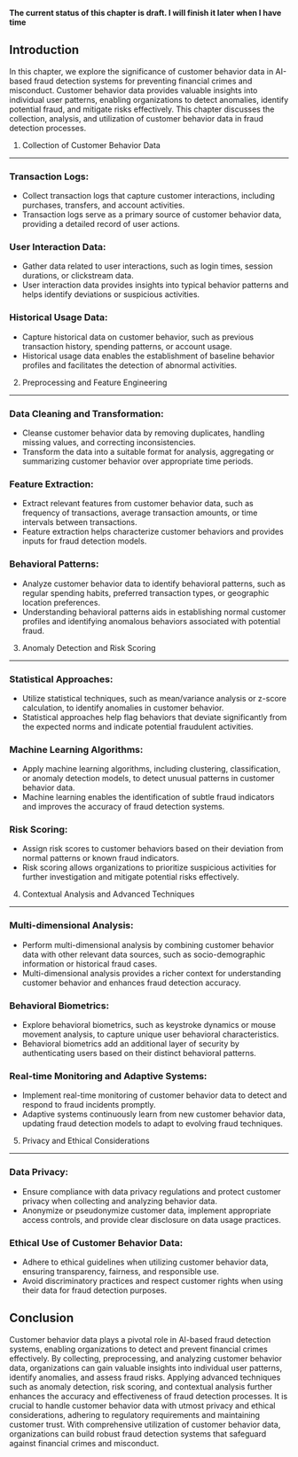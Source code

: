 **The current status of this chapter is draft. I will finish it later when I have time**

Introduction
------------

In this chapter, we explore the significance of customer behavior data in AI-based fraud detection systems for preventing financial crimes and misconduct. Customer behavior data provides valuable insights into individual user patterns, enabling organizations to detect anomalies, identify potential fraud, and mitigate risks effectively. This chapter discusses the collection, analysis, and utilization of customer behavior data in fraud detection processes.

1. Collection of Customer Behavior Data
---------------------------------------

### Transaction Logs:

* Collect transaction logs that capture customer interactions, including purchases, transfers, and account activities.
* Transaction logs serve as a primary source of customer behavior data, providing a detailed record of user actions.

### User Interaction Data:

* Gather data related to user interactions, such as login times, session durations, or clickstream data.
* User interaction data provides insights into typical behavior patterns and helps identify deviations or suspicious activities.

### Historical Usage Data:

* Capture historical data on customer behavior, such as previous transaction history, spending patterns, or account usage.
* Historical usage data enables the establishment of baseline behavior profiles and facilitates the detection of abnormal activities.

2. Preprocessing and Feature Engineering
----------------------------------------

### Data Cleaning and Transformation:

* Cleanse customer behavior data by removing duplicates, handling missing values, and correcting inconsistencies.
* Transform the data into a suitable format for analysis, aggregating or summarizing customer behavior over appropriate time periods.

### Feature Extraction:

* Extract relevant features from customer behavior data, such as frequency of transactions, average transaction amounts, or time intervals between transactions.
* Feature extraction helps characterize customer behaviors and provides inputs for fraud detection models.

### Behavioral Patterns:

* Analyze customer behavior data to identify behavioral patterns, such as regular spending habits, preferred transaction types, or geographic location preferences.
* Understanding behavioral patterns aids in establishing normal customer profiles and identifying anomalous behaviors associated with potential fraud.

3. Anomaly Detection and Risk Scoring
-------------------------------------

### Statistical Approaches:

* Utilize statistical techniques, such as mean/variance analysis or z-score calculation, to identify anomalies in customer behavior.
* Statistical approaches help flag behaviors that deviate significantly from the expected norms and indicate potential fraudulent activities.

### Machine Learning Algorithms:

* Apply machine learning algorithms, including clustering, classification, or anomaly detection models, to detect unusual patterns in customer behavior data.
* Machine learning enables the identification of subtle fraud indicators and improves the accuracy of fraud detection systems.

### Risk Scoring:

* Assign risk scores to customer behaviors based on their deviation from normal patterns or known fraud indicators.
* Risk scoring allows organizations to prioritize suspicious activities for further investigation and mitigate potential risks effectively.

4. Contextual Analysis and Advanced Techniques
----------------------------------------------

### Multi-dimensional Analysis:

* Perform multi-dimensional analysis by combining customer behavior data with other relevant data sources, such as socio-demographic information or historical fraud cases.
* Multi-dimensional analysis provides a richer context for understanding customer behavior and enhances fraud detection accuracy.

### Behavioral Biometrics:

* Explore behavioral biometrics, such as keystroke dynamics or mouse movement analysis, to capture unique user behavioral characteristics.
* Behavioral biometrics add an additional layer of security by authenticating users based on their distinct behavioral patterns.

### Real-time Monitoring and Adaptive Systems:

* Implement real-time monitoring of customer behavior data to detect and respond to fraud incidents promptly.
* Adaptive systems continuously learn from new customer behavior data, updating fraud detection models to adapt to evolving fraud techniques.

5. Privacy and Ethical Considerations
-------------------------------------

### Data Privacy:

* Ensure compliance with data privacy regulations and protect customer privacy when collecting and analyzing behavior data.
* Anonymize or pseudonymize customer data, implement appropriate access controls, and provide clear disclosure on data usage practices.

### Ethical Use of Customer Behavior Data:

* Adhere to ethical guidelines when utilizing customer behavior data, ensuring transparency, fairness, and responsible use.
* Avoid discriminatory practices and respect customer rights when using their data for fraud detection purposes.

Conclusion
----------

Customer behavior data plays a pivotal role in AI-based fraud detection systems, enabling organizations to detect and prevent financial crimes effectively. By collecting, preprocessing, and analyzing customer behavior data, organizations can gain valuable insights into individual user patterns, identify anomalies, and assess fraud risks. Applying advanced techniques such as anomaly detection, risk scoring, and contextual analysis further enhances the accuracy and effectiveness of fraud detection processes. It is crucial to handle customer behavior data with utmost privacy and ethical considerations, adhering to regulatory requirements and maintaining customer trust. With comprehensive utilization of customer behavior data, organizations can build robust fraud detection systems that safeguard against financial crimes and misconduct.
